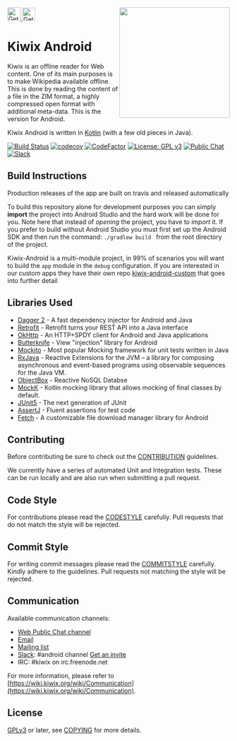   <img src="https://github.com/kiwix/kiwix-android/blob/develop/Kiwix_icon_transparent_512x512.png" align="right" height='250' />
<a href="https://play.google.com/store/apps/details?id=org.kiwix.kiwixmobile" target="_blank" align="left">
  <img src="https://play.google.com/intl/en/badges/images/badge_new.png" alt="Get it on Google Play" height="30" />
</a>
<a href="https://f-droid.org/fr/packages/org.kiwix.kiwixmobile/" target="_blank" align="left">
  <img src="https://upload.wikimedia.org/wikipedia/commons/thumb/0/0d/Get_it_on_F-Droid.svg/320px-Get_it_on_F-Droid.svg.png" alt="Get it on F-Droid" height="29" />
</a>

# Kiwix Android

Kiwix is an offline reader for Web content. One of its main purposes
is to make Wikipedia available offline. This is done by reading the
content of a file in the ZIM format, a highly compressed open format
with additional meta-data. This is the version for Android.

Kiwix Android is written in [Kotlin](https://kotlinlang.org/) (with a few old
pieces in Java).
  
[![Build Status](https://github.com/kiwix/kiwix-android/workflows/CI/badge.svg?query=branch%3Adevelop+workflow%3ANightly)](https://github.com/kiwix/kiwix-android/actions?query=workflow%3ANightly+branch%3Adevelop)
[![codecov](https://codecov.io/gh/kiwix/kiwix-android/branch/develop/graph/badge.svg)](https://codecov.io/gh/kiwix/kiwix-android)
[![CodeFactor](https://www.codefactor.io/repository/github/kiwix/kiwix-android/badge)](https://www.codefactor.io/repository/github/kiwix/kiwix-android)
[![License: GPL v3](https://img.shields.io/badge/License-GPLv3-blue.svg)](https://www.gnu.org/licenses/gpl-3.0)
[![Public Chat](https://img.shields.io/badge/public-chat-green)](https://chat.kiwix.org)
[![Slack](https://img.shields.io/badge/Slack-chat-E01E5A)](https://kiwixoffline.slack.com)

## Build Instructions


Production releases of the app are built on travis and released automatically

To build this repository alone for development purposes you can simply
**import** the project into Android Studio and the hard work will be done
for you. Note here that instead of *opening* the project, you have to *import* it. If you prefer to build without Android Studio you must first
set up the Android SDK and then run the command: `./gradlew build `
from the root directory of the project.

Kiwix-Android is a multi-module project, in 99% of scenarios you will want to build the `app` module in the `debug` configuration.
If you are interested in our custom apps they have their own repo [kiwix-android-custom](https://github.com/kiwix/kiwix-android-custom
) that goes into further detail

## Libraries Used

- [Dagger 2](https://github.com/google/dagger) - A fast dependency injector for Android and Java
- [Retrofit](https://square.github.io/retrofit/) - Retrofit turns your REST API into a Java interface
- [OkHttp](https://github.com/square/okhttp) - An HTTP+SPDY client for Android and Java applications
- [Butterknife](https://jakewharton.github.io/butterknife/) - View "injection" library for Android
- [Mockito](https://github.com/mockito/mockito) - Most popular Mocking framework for unit tests written in Java
- [RxJava](https://github.com/ReactiveX/RxJava) - Reactive Extensions for the JVM – a library for composing asynchronous and event-based programs using observable sequences for the Java VM.
- [ObjectBox](https://github.com/objectbox/objectbox-java) - Reactive NoSQL Databse
- [MockK](https://github.com/mockk/mockk) - Kotlin mocking library that allows mocking of final classes by default.
- [JUnit5](https://github.com/junit-team/junit5/) - The next generation of JUnit
- [AssertJ](https://github.com/joel-costigliola/assertj-core) - Fluent assertions for test code
- [Fetch](https://github.com/tonyofrancis/Fetch) - A customizable file download manager library for Android

## Contributing

Before contributing be sure to check out the
[CONTRIBUTION](https://github.com/kiwix/kiwix-android/blob/develop/CONTRIBUTING.md)
guidelines.

We currently have a series of automated Unit and Integration
tests. These can be run locally and are also run when submitting a
pull request.

## Code Style

For contributions please read the [CODESTYLE](docs/codestyle.md)
carefully. Pull requests that do not match the style will be rejected.

## Commit Style

For writing commit messages please read the
[COMMITSTYLE](docs/commitstyle.md) carefully. Kindly adhere to the
guidelines. Pull requests not matching the style will be rejected.

## Communication

Available communication channels:
* [Web Public Chat channel](https://chat.kiwix.org)
* [Email](mailto:contact+android@kiwix.org)
* [Mailing list](mailto:kiwix-developer@lists.sourceforge.net)
* [Slack](https://kiwixoffline.slack.com): #android channel [Get an invite](https://join.slack.com/t/kiwixoffline/shared_invite/enQtOTUyMTg4NzMxMTM4LTU0MzYyZDliYjdmMDYzYWMzNDA0MDc4MWE5OGM0ODFhYjAxNWIxMjVjZTU4MTkyODJlZWFkMmQ2YTZkYTUzZDY)
* IRC: #kiwix on irc.freenode.net

For more information, please refer to
[https://wiki.kiwix.org/wiki/Communication](https://wiki.kiwix.org/wiki/Communication).

## License


[GPLv3](https://www.gnu.org/licenses/gpl-3.0) or later, see
[COPYING](COPYING) for more details.
